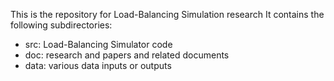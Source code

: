 This is the repository for Load-Balancing Simulation research
It contains the following subdirectories:
*  src: Load-Balancing Simulator code
*  doc: research and papers and related documents
*  data: various data inputs or outputs
